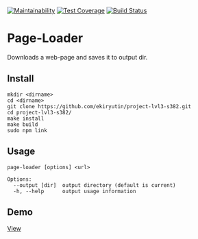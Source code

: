 [![Maintainability](https://api.codeclimate.com/v1/badges/7c9492dc347d52ce86c3/maintainability)](https://codeclimate.com/github/ekiryutin/project-lvl3-s382/maintainability) [![Test Coverage](https://api.codeclimate.com/v1/badges/7c9492dc347d52ce86c3/test_coverage)](https://codeclimate.com/github/ekiryutin/project-lvl3-s382/test_coverage) [![Build Status](https://travis-ci.org/ekiryutin/project-lvl3-s382.svg?branch=master)](https://travis-ci.org/ekiryutin/project-lvl3-s382)

# Page-Loader
Downloads a web-page and saves it to output dir.

## Install
```
mkdir <dirname>
cd <dirname>
git clone https://github.com/ekiryutin/project-lvl3-s382.git
cd project-lvl3-s382/
make install
make build
sudo npm link
```

## Usage

```
page-loader [options] <url>

Options:
  --output [dir]  output directory (default is current)
  -h, --help      output usage information
```

## Demo
[View](https://asciinema.org/a/QTQuyhOQmf72OsHfe6L1Rzcsr)

